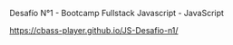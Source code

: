 Desafío N°1 - Bootcamp Fullstack Javascript - JavaScript


https://cbass-player.github.io/JS-Desafio-n1/
